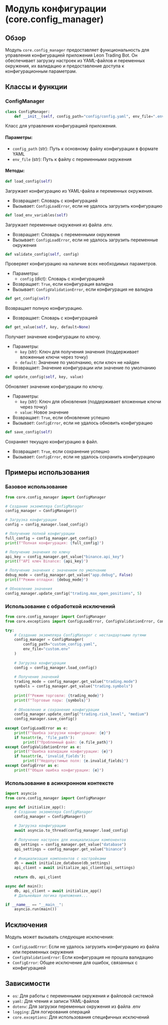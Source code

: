 # Модуль конфигурации (core.config_manager)

## Обзор

Модуль `core.config_manager` предоставляет функциональность для управления конфигурацией приложения Leon Trading Bot. Он обеспечивает загрузку настроек из YAML-файлов и переменных окружения, их валидацию и предоставление доступа к конфигурационным параметрам.

## Классы и функции

### ConfigManager

```python
class ConfigManager:
    def __init__(self, config_path="config/config.yaml", env_file=".env")
```

Класс для управления конфигурацией приложения.

#### Параметры:

- `config_path` (str): Путь к основному файлу конфигурации в формате YAML
- `env_file` (str): Путь к файлу с переменными окружения

#### Методы:

```python
def load_config(self)
```

Загружает конфигурацию из YAML-файла и переменных окружения.

- Возвращает: Словарь с конфигурацией
- Вызывает: `ConfigLoadError`, если не удалось загрузить конфигурацию

```python
def load_env_variables(self)
```

Загружает переменные окружения из файла .env.

- Возвращает: Словарь с переменными окружения
- Вызывает: `ConfigLoadError`, если не удалось загрузить переменные окружения

```python
def validate_config(self, config)
```

Проверяет конфигурацию на наличие всех необходимых параметров.

- Параметры:
  - `config` (dict): Словарь с конфигурацией
- Возвращает: `True`, если конфигурация валидна
- Вызывает: `ConfigValidationError`, если конфигурация не валидна

```python
def get_config(self)
```

Возвращает полную конфигурацию.

- Возвращает: Словарь с конфигурацией

```python
def get_value(self, key, default=None)
```

Получает значение конфигурации по ключу.

- Параметры:
  - `key` (str): Ключ для получения значения (поддерживает вложенные ключи через точку)
  - `default`: Значение по умолчанию, если ключ не найден
- Возвращает: Значение конфигурации или значение по умолчанию

```python
def update_config(self, key, value)
```

Обновляет значение конфигурации по ключу.

- Параметры:
  - `key` (str): Ключ для обновления (поддерживает вложенные ключи через точку)
  - `value`: Новое значение
- Возвращает: `True`, если обновление успешно
- Вызывает: `ConfigError`, если не удалось обновить конфигурацию

```python
def save_config(self)
```

Сохраняет текущую конфигурацию в файл.

- Возвращает: `True`, если сохранение успешно
- Вызывает: `ConfigError`, если не удалось сохранить конфигурацию

## Примеры использования

### Базовое использование

```python
from core.config_manager import ConfigManager

# Создание экземпляра ConfigManager
config_manager = ConfigManager()

# Загрузка конфигурации
config = config_manager.load_config()

# Получение полной конфигурации
full_config = config_manager.get_config()
print(f"Полная конфигурация: {full_config}")

# Получение значения по ключу
api_key = config_manager.get_value("binance.api_key")
print(f"API ключ Binance: {api_key}")

# Получение значения с значением по умолчанию
debug_mode = config_manager.get_value("app.debug", False)
print(f"Режим отладки: {debug_mode}")

# Обновление значения
config_manager.update_config("trading.max_open_positions", 5)
```

### Использование с обработкой исключений

```python
from core.config_manager import ConfigManager
from core.exceptions import ConfigLoadError, ConfigValidationError, ConfigError

try:
    # Создание экземпляра ConfigManager с нестандартными путями
    config_manager = ConfigManager(
        config_path="custom_config.yaml",
        env_file="custom.env"
    )
    
    # Загрузка конфигурации
    config = config_manager.load_config()
    
    # Получение значений
    trading_mode = config_manager.get_value("trading.mode")
    symbols = config_manager.get_value("trading.symbols")
    
    print(f"Режим торговли: {trading_mode}")
    print(f"Торговые пары: {symbols}")
    
    # Обновление и сохранение конфигурации
    config_manager.update_config("trading.risk_level", "medium")
    config_manager.save_config()
    
except ConfigLoadError as e:
    print(f"Ошибка загрузки конфигурации: {e}")
    if hasattr(e, 'file_path'):
        print(f"Проблемный файл: {e.file_path}")
except ConfigValidationError as e:
    print(f"Ошибка валидации конфигурации: {e}")
    if hasattr(e, 'invalid_fields'):
        print(f"Недопустимые поля: {e.invalid_fields}")
except ConfigError as e:
    print(f"Общая ошибка конфигурации: {e}")
```

### Использование в асинхронном контексте

```python
import asyncio
from core.config_manager import ConfigManager

async def initialize_app():
    # Создание экземпляра ConfigManager
    config_manager = ConfigManager()
    
    # Загрузка конфигурации
    await asyncio.to_thread(config_manager.load_config)
    
    # Получение настроек для инициализации компонентов
    db_settings = config_manager.get_value("database")
    api_settings = config_manager.get_value("binance")
    
    # Инициализация компонентов с настройками
    db = await initialize_database(db_settings)
    api_client = await initialize_api_client(api_settings)
    
    return db, api_client

async def main():
    db, api_client = await initialize_app()
    # Дальнейшая логика приложения...

if __name__ == "__main__":
    asyncio.run(main())
```

## Исключения

Модуль может вызывать следующие исключения:

- `ConfigLoadError`: Если не удалось загрузить конфигурацию из файла или переменных окружения
- `ConfigValidationError`: Если конфигурация не прошла валидацию
- `ConfigError`: Общее исключение для ошибок, связанных с конфигурацией

## Зависимости

- `os`: Для работы с переменными окружения и файловой системой
- `yaml`: Для чтения и записи YAML-файлов
- `dotenv`: Для загрузки переменных окружения из файла .env
- `logging`: Для логирования операций
- `core.exceptions`: Для использования специфичных исключений 